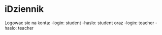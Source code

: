 # iDziennik
Logowac sie na konta:
  -login: student
  -haslo: student
 oraz
  -login: teacher
  -haslo: teacher
